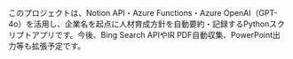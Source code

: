 <!-- Use this file to provide workspace-specific custom instructions to Copilot. For more details, visit https://code.visualstudio.com/docs/copilot/copilot-customization#_use-a-githubcopilotinstructionsmd-file -->

このプロジェクトは、Notion API・Azure Functions・Azure OpenAI（GPT-4o）を活用し、企業名を起点に人材育成方針を自動要約・記録するPythonスクリプトアプリです。今後、Bing Search APIやIR PDF自動収集、PowerPoint出力等も拡張予定です。
